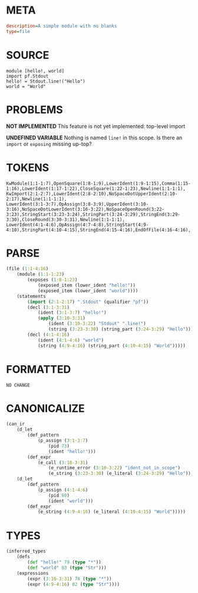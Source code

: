 # META
~~~ini
description=A simple module with no blanks
type=file
~~~
# SOURCE
~~~roc
module [hello!, world]
import pf.Stdout
hello! = Stdout.line!("Hello")
world = "World"
~~~
# PROBLEMS
**NOT IMPLEMENTED**
This feature is not yet implemented: top-level import

**UNDEFINED VARIABLE**
Nothing is named `line!` in this scope.
Is there an `import` or `exposing` missing up-top?

# TOKENS
~~~zig
KwModule(1:1-1:7),OpenSquare(1:8-1:9),LowerIdent(1:9-1:15),Comma(1:15-1:16),LowerIdent(1:17-1:22),CloseSquare(1:22-1:23),Newline(1:1-1:1),
KwImport(2:1-2:7),LowerIdent(2:8-2:10),NoSpaceDotUpperIdent(2:10-2:17),Newline(1:1-1:1),
LowerIdent(3:1-3:7),OpAssign(3:8-3:9),UpperIdent(3:10-3:16),NoSpaceDotLowerIdent(3:16-3:22),NoSpaceOpenRound(3:22-3:23),StringStart(3:23-3:24),StringPart(3:24-3:29),StringEnd(3:29-3:30),CloseRound(3:30-3:31),Newline(1:1-1:1),
LowerIdent(4:1-4:6),OpAssign(4:7-4:8),StringStart(4:9-4:10),StringPart(4:10-4:15),StringEnd(4:15-4:16),EndOfFile(4:16-4:16),
~~~
# PARSE
~~~clojure
(file (1:1-4:16)
	(module (1:1-1:23)
		(exposes (1:8-1:23)
			(exposed_item (lower_ident "hello!"))
			(exposed_item (lower_ident "world"))))
	(statements
		(import (2:1-2:17) ".Stdout" (qualifier "pf"))
		(decl (3:1-3:31)
			(ident (3:1-3:7) "hello!")
			(apply (3:10-3:31)
				(ident (3:10-3:22) "Stdout" ".line!")
				(string (3:23-3:30) (string_part (3:24-3:29) "Hello"))))
		(decl (4:1-4:16)
			(ident (4:1-4:6) "world")
			(string (4:9-4:16) (string_part (4:10-4:15) "World")))))
~~~
# FORMATTED
~~~roc
NO CHANGE
~~~
# CANONICALIZE
~~~clojure
(can_ir
	(d_let
		(def_pattern
			(p_assign (3:1-3:7)
				(pid 73)
				(ident "hello!")))
		(def_expr
			(e_call (3:10-3:31)
				(e_runtime_error (3:10-3:22) "ident_not_in_scope")
				(e_string (3:23-3:30) (e_literal (3:24-3:29) "Hello")))))
	(d_let
		(def_pattern
			(p_assign (4:1-4:6)
				(pid 80)
				(ident "world")))
		(def_expr
			(e_string (4:9-4:16) (e_literal (4:10-4:15) "World")))))
~~~
# TYPES
~~~clojure
(inferred_types
	(defs
		(def "hello!" 79 (type "*"))
		(def "world" 83 (type "Str")))
	(expressions
		(expr (3:10-3:31) 78 (type "*"))
		(expr (4:9-4:16) 82 (type "Str"))))
~~~